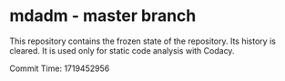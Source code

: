 # mdadm - master branch

This repository contains the frozen state of the repository.
Its history is cleared. It is used only for static code
analysis with Codacy.

Commit Time: 1719452956